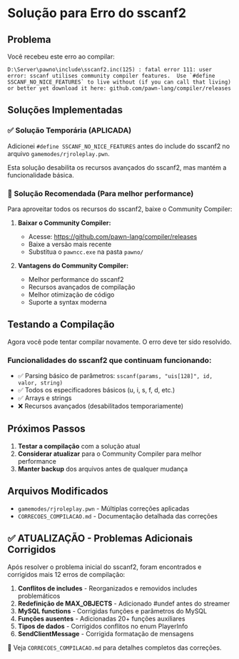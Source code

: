 # Solução para Erro do sscanf2

## Problema
Você recebeu este erro ao compilar:
```
D:\Server\pawno\include\sscanf2.inc(125) : fatal error 111: user error: sscanf utilises community compiler features.  Use `#define SSCANF_NO_NICE_FEATURES` to live without (if you can call that living) or better yet download it here: github.com/pawn-lang/compiler/releases
```

## Soluções Implementadas

### ✅ Solução Temporária (APLICADA)
Adicionei `#define SSCANF_NO_NICE_FEATURES` antes do include do sscanf2 no arquivo `gamemodes/rjroleplay.pwn`.

Esta solução desabilita os recursos avançados do sscanf2, mas mantém a funcionalidade básica.

### 🚀 Solução Recomendada (Para melhor performance)
Para aproveitar todos os recursos do sscanf2, baixe o Community Compiler:

1. **Baixar o Community Compiler:**
   - Acesse: https://github.com/pawn-lang/compiler/releases
   - Baixe a versão mais recente
   - Substitua o `pawncc.exe` na pasta `pawno/`

2. **Vantagens do Community Compiler:**
   - Melhor performance do sscanf2
   - Recursos avançados de compilação
   - Melhor otimização de código
   - Suporte a syntax moderna

## Testando a Compilação

Agora você pode tentar compilar novamente. O erro deve ter sido resolvido.

### Funcionalidades do sscanf2 que continuam funcionando:
- ✅ Parsing básico de parâmetros: `sscanf(params, "uis[128]", id, valor, string)`
- ✅ Todos os especificadores básicos (u, i, s, f, d, etc.)
- ✅ Arrays e strings
- ❌ Recursos avançados (desabilitados temporariamente)

## Próximos Passos

1. **Testar a compilação** com a solução atual
2. **Considerar atualizar** para o Community Compiler para melhor performance
3. **Manter backup** dos arquivos antes de qualquer mudança

## Arquivos Modificados
- `gamemodes/rjroleplay.pwn` - Múltiplas correções aplicadas
- `CORRECOES_COMPILACAO.md` - Documentação detalhada das correções

## ✅ ATUALIZAÇÃO - Problemas Adicionais Corrigidos

Após resolver o problema inicial do sscanf2, foram encontrados e corrigidos mais 12 erros de compilação:

1. **Conflitos de includes** - Reorganizados e removidos includes problemáticos
2. **Redefinição de MAX_OBJECTS** - Adicionado #undef antes do streamer
3. **MySQL functions** - Corrigidas funções e parâmetros do MySQL
4. **Funções ausentes** - Adicionadas 20+ funções auxiliares
5. **Tipos de dados** - Corrigidos conflitos no enum PlayerInfo
6. **SendClientMessage** - Corrigida formatação de mensagens

📄 Veja `CORRECOES_COMPILACAO.md` para detalhes completos das correções.